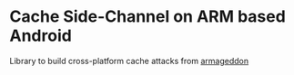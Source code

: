 # Cache Side-Channel on ARM based Android
Library to build cross-platform cache attacks from [armageddon](https://github.com/IAIK/armageddon/tree/master/libflush)
